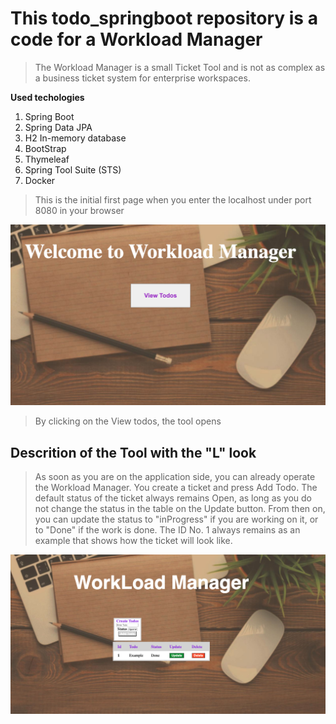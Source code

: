 # This todo_springboot repository is a code for a Workload Manager

>The Workload Manager is a small Ticket Tool and is not as complex as a business ticket system for enterprise workspaces.

**Used techologies**

1. Spring Boot
2. Spring Data JPA
3. H2 In-memory database
4. BootStrap
5. Thymeleaf
6. Spring Tool Suite (STS)
7. Docker


>This is the initial first page when you enter the localhost under port 8080 in your browser

![alt text](https://github.com/AL-RND/todo_springboot/blob/bef1d9898515c5c5d095eba49fef5f5c9488b56f/src/main/resources/static/images/startpage.jpg)

>By clicking on the View todos, the tool opens


## **Descrition of the Tool with the "L" look**

>As soon as you are on the application side, you can already operate the Workload Manager. You create a ticket and press Add Todo. The default status of the ticket always remains Open, as long as you do not change the status in the table on the Update button. From then on, you can update the status to "inProgress" if you are working on it, or to "Done" if the work is done. The ID No. 1 always remains as an example that shows how the ticket will look like.

![alt text](https://github.com/AL-RND/todo_springboot/blob/37d5eb786c33d581026074a9a300443510f0d01c/src/main/resources/static/images/applikationpage.jpg)
